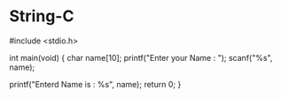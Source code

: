 # String-C

#include <stdio.h>

int main(void) {
  char name[10];
  printf("Enter your Name : ");
  scanf("%s", name);

  printf("Enterd Name is : %s", name);
  return 0;
}
